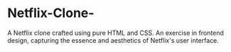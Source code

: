 # Netflix-Clone-
A Netflix clone crafted using pure HTML and CSS. An exercise in frontend design, capturing the essence and aesthetics of Netflix's user interface.
